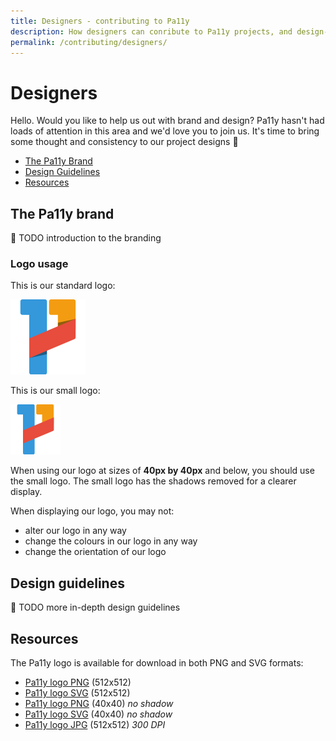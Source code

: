 ```yaml
---
title: Designers - contributing to Pa11y
description: How designers can conribute to Pa11y projects, and design-specific guidelines.
permalink: /contributing/designers/
---
```



# Designers

Hello. Would you like to help us out with brand and design? Pa11y hasn't had loads of attention in this area and we'd love you to join us. It's time to bring some thought and consistency to our project designs :art:

  - [The Pa11y Brand](#the-pa11y-brand)
  - [Design Guidelines](#design-guidelines)
  - [Resources](#resources)


## The Pa11y brand

:construction: TODO introduction to the branding

### Logo usage

This is our standard logo:

![alt text][logo]

This is our small logo:

![alt text][logosml]

When using our logo at sizes of **40px by 40px** and below, you should use the small logo. The small logo has the shadows removed for a clearer display.

When displaying our logo, you may not:

  - alter our logo in any way
  - change the colours in our logo in any way
  - change the orientation of our logo


## Design guidelines

:construction: TODO more in-depth design guidelines


## Resources

The Pa11y logo is available for download in both PNG and SVG formats:

  - <a href="/resources/brand/pa11y-logo-512x512.png" download="Pa11y Logo">Pa11y logo PNG</a> (512x512)
  - <a href="/resources/brand/pa11y-logo-512x512.svg" download="Pa11y Logo">Pa11y logo SVG</a> (512x512)
  - <a href="/resources/brand/pa11y-logo-40x40.png" download="Pa11y Logo">Pa11y logo PNG</a> (40x40) _no shadow_
  - <a href="/resources/brand/pa11y-logo-40x40.svg" download="Pa11y Logo">Pa11y logo SVG</a> (40x40) _no shadow_
  - <a href="/resources/brand/pa11y-logo-512x512-300dpi.jpg" download="Pa11y Logo">Pa11y logo JPG</a> (512x512) _300 DPI_

[logo]: /resources/brand/logo.svg "Standard logo"
[logosml]: /resources/brand/pa11y-logo-40x40.svg "Small logo"
